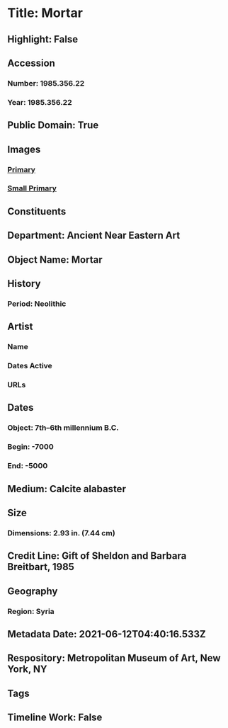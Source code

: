 # Title: Mortar
## Highlight: False
## Accession
### Number: 1985.356.22
### Year: 1985.356.22
## Public Domain: True
## Images
### [Primary](https://images.metmuseum.org/CRDImages/an/original/vs1985_356_22.jpg)
### [Small Primary](https://images.metmuseum.org/CRDImages/an/web-large/vs1985_356_22.jpg)
## Constituents
## Department: Ancient Near Eastern Art
## Object Name: Mortar
## History
### Period: Neolithic
## Artist
### Name
### Dates Active
### URLs
## Dates
### Object: 7th–6th millennium B.C.
### Begin: -7000
### End: -5000
## Medium: Calcite alabaster
## Size
### Dimensions: 2.93 in. (7.44 cm)
## Credit Line: Gift of Sheldon and Barbara Breitbart, 1985
## Geography
### Region: Syria
## Metadata Date: 2021-06-12T04:40:16.533Z
## Respository: Metropolitan Museum of Art, New York, NY
## Tags
## Timeline Work: False